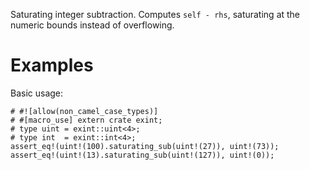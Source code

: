 Saturating integer subtraction. Computes `self - rhs`,
saturating at the numeric bounds instead of overflowing.

# Examples

Basic usage:

```
# #![allow(non_camel_case_types)]
# #[macro_use] extern crate exint;
# type uint = exint::uint<4>;
# type int  = exint::int<4>;
assert_eq!(uint!(100).saturating_sub(uint!(27)), uint!(73));
assert_eq!(uint!(13).saturating_sub(uint!(127)), uint!(0));
```
